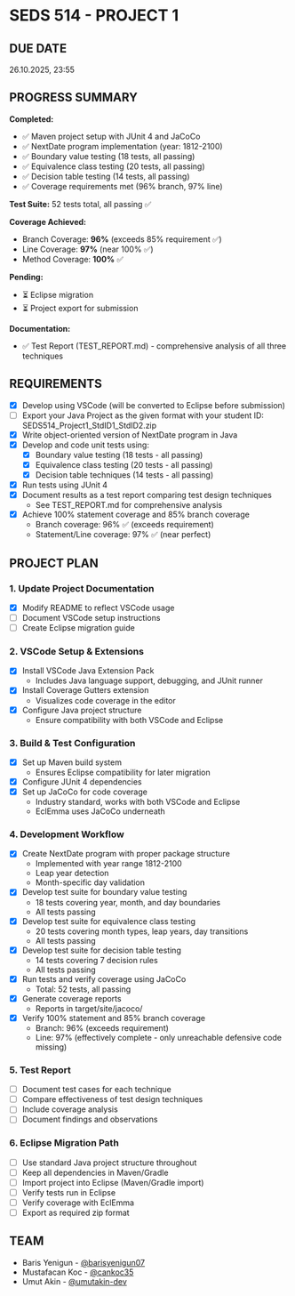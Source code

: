 # SEDS 514 - PROJECT 1

## DUE DATE

26.10.2025, 23:55

## PROGRESS SUMMARY

**Completed:**

- ✅ Maven project setup with JUnit 4 and JaCoCo
- ✅ NextDate program implementation (year: 1812-2100)
- ✅ Boundary value testing (18 tests, all passing)
- ✅ Equivalence class testing (20 tests, all passing)
- ✅ Decision table testing (14 tests, all passing)
- ✅ Coverage requirements met (96% branch, 97% line)

**Test Suite:** 52 tests total, all passing ✅

**Coverage Achieved:**
- Branch Coverage: **96%** (exceeds 85% requirement ✅)
- Line Coverage: **97%** (near 100% ✅)
- Method Coverage: **100%** ✅

**Pending:**

- ⏳ Eclipse migration
- ⏳ Project export for submission

**Documentation:**
- ✅ Test Report (TEST_REPORT.md) - comprehensive analysis of all three techniques

## REQUIREMENTS

- [x] Develop using VSCode (will be converted to Eclipse before submission)
- [ ] Export your Java Project as the given format with your student ID: SEDS514_Project1_StdID1_StdID2.zip
- [x] Write object-oriented version of NextDate program in Java
- [x] Develop and code unit tests using:
  - [x] Boundary value testing (18 tests - all passing)
  - [x] Equivalence class testing (20 tests - all passing)
  - [x] Decision table techniques (14 tests - all passing)
- [x] Run tests using JUnit 4
- [x] Document results as a test report comparing test design techniques
  - See TEST_REPORT.md for comprehensive analysis
- [x] Achieve 100% statement coverage and 85% branch coverage
  - Branch coverage: 96% ✅ (exceeds requirement)
  - Statement/Line coverage: 97% ✅ (near perfect)

## PROJECT PLAN

### 1. Update Project Documentation

- [x] Modify README to reflect VSCode usage
- [ ] Document VSCode setup instructions
- [ ] Create Eclipse migration guide

### 2. VSCode Setup & Extensions

- [x] Install VSCode Java Extension Pack
  - Includes Java language support, debugging, and JUnit runner
- [x] Install Coverage Gutters extension
  - Visualizes code coverage in the editor
- [x] Configure Java project structure
  - Ensure compatibility with both VSCode and Eclipse

### 3. Build & Test Configuration

- [x] Set up Maven build system
  - Ensures Eclipse compatibility for later migration
- [x] Configure JUnit 4 dependencies
- [x] Set up JaCoCo for code coverage
  - Industry standard, works with both VSCode and Eclipse
  - EclEmma uses JaCoCo underneath

### 4. Development Workflow

- [x] Create NextDate program with proper package structure
  - Implemented with year range 1812-2100
  - Leap year detection
  - Month-specific day validation
- [x] Develop test suite for boundary value testing
  - 18 tests covering year, month, and day boundaries
  - All tests passing
- [x] Develop test suite for equivalence class testing
  - 20 tests covering month types, leap years, day transitions
  - All tests passing
- [x] Develop test suite for decision table testing
  - 14 tests covering 7 decision rules
  - All tests passing
- [x] Run tests and verify coverage using JaCoCo
  - Total: 52 tests, all passing
- [x] Generate coverage reports
  - Reports in target/site/jacoco/
- [x] Verify 100% statement and 85% branch coverage
  - Branch: 96% (exceeds requirement)
  - Line: 97% (effectively complete - only unreachable defensive code missing)

### 5. Test Report

- [ ] Document test cases for each technique
- [ ] Compare effectiveness of test design techniques
- [ ] Include coverage analysis
- [ ] Document findings and observations

### 6. Eclipse Migration Path

- [ ] Use standard Java project structure throughout
- [ ] Keep all dependencies in Maven/Gradle
- [ ] Import project into Eclipse (Maven/Gradle import)
- [ ] Verify tests run in Eclipse
- [ ] Verify coverage with EclEmma
- [ ] Export as required zip format

## TEAM

- Baris Yenigun - [@barisyenigun07](https://github.com/barisyenigun07)
- Mustafacan Koc - [@cankoc35](https://github.com/cankoc35)
- Umut Akin - [@umutakin-dev](https://github.com/umutakin-dev)
